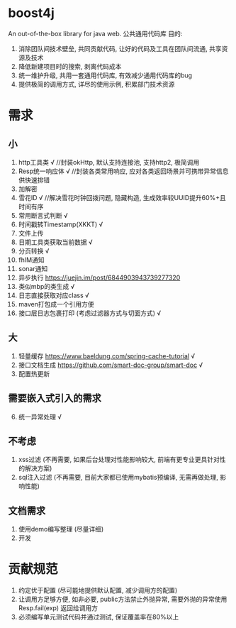 # boost4j
An out-of-the-box library for java web.
公共通用代码库
目的:
1. 消除团队间技术壁垒, 共同贡献代码, 让好的代码及工具在团队间流通, 共享资源及技术
2. 降低新建项目时的搜索, 剥离代码成本
3. 统一维护升级, 共用一套通用代码库, 有效减少通用代码库的bug
3. 提供极简的调用方式, 详尽的使用示例, 积累部门技术资源

# 需求
## 小
1. http工具类 √    //封装okHttp, 默认支持连接池, 支持http2, 极简调用
2. Resp统一响应体 √  //封装各类常用响应, 应对各类返回场景并可携带异常信息供快速排错
3. 加解密
4. 雪花ID √   //解决雪花时钟回拨问题, 隐藏构造, 生成效率较UUID提升60%+且时间有序
5. 常用断言式判断 √
7. 时间戳转Timestamp(XKKT) √
8. 文件上传
9. 日期工具类获取当前数据 √
10. 分页转换 √
11. fhIM通知
12. sonar通知
13. 异步执行  https://juejin.im/post/6844903943739277320
14. 类似mbp的类生成  √
15. 日志直接获取对应class  √
16. maven打包成一个引用方便
17. 接口层日志包裹打印 (考虑过滤器方式与切面方式) √
## 大
1. 轻量缓存 https://www.baeldung.com/spring-cache-tutorial √
2. 接口文档生成 https://github.com/smart-doc-group/smart-doc  √
3. 配置热更新
## 需要嵌入式引入的需求
6. 统一异常处理 √
## 不考虑
1. xss过滤 (不再需要, 如果后台处理对性能影响较大, 前端有更专业更具针对性的解决方案)
2. sql注入过滤 (不再需要, 目前大家都已使用mybatis预编译, 无需再做处理, 影响性能)
## 文档需求
1. 使用demo编写整理 (尽量详细)
2. 开发


# 贡献规范
1. 约定优于配置 (尽可能地提供默认配置, 减少调用方的配置)
2. 让调用方足够方便, 如非必要, public方法禁止外抛异常, 需要外抛的异常使用 Resp.fail(exp) 返回给调用方
3. 必须编写单元测试代码并通过测试, 保证覆盖率在80%以上